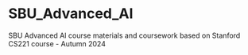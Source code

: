 # SBU_Advanced_AI
SBU Advanced AI course materials and coursework based on Stanford CS221 course - Autumn 2024
